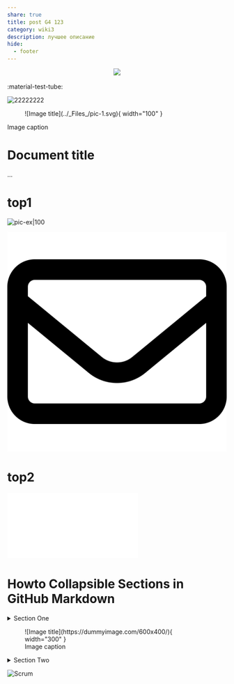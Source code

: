 ```yaml
---
share: true
title: post G4 123
category: wiki3
description: лучшее описание
hide:
  - footer
---
```


<p align="center"> <img height="400px" src="INBOX/My%20Folder/Files2/pic-1.svg"></p>
:material-test-tube:

![22222222](INBOX/My%20Folder/Files/pic-1.svg)

<figure markdown>
  ![Image title](../_Files_/pic-1.svg){ width="100" }
</figure>






 <figcaption>Image caption</figcaption>


# Document title
...





# top1

![pic-ex|100](https://myoctocat.com/assets/images/base-octocat.svg)

![pic-in|100](../_Files_/pic-1.svg)

# top2

![post 4](../wiki2/second-my-post.md#soft1)




# Howto Collapsible Sections in GitHub Markdown

<details>

<summary>Section One</summary>

#### This

Is how things ...

* appear

* to

* work

#### And This

Is another story altogether.

<details>

<summary>With even more ...</summary>

```

details!

```

</details>

</details>




<figure markdown>
  ![Image title](https://dummyimage.com/600x400/){ width="300" }
  <figcaption>Image caption</figcaption>
</figure>

<details>

<summary>Section Two </summary>

#### Be Here

вложенное описание

</details>




![`Scrum`](../wiki4/скрам-на-проектах.md#Scrum)
